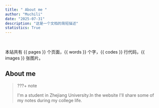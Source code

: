 ```yaml
---
title: " About me "
author: "Muchili"
date: "2025-07-31"
description: "这是一个文档的简短描述"
statistics: True
---
```


<div markdown="1" class="homepage">
     <h1 style="font-size: 2rem; margin-left: 4%"><span id="typed"></span></h1>
</div>
本站共有 {{ pages }} 个页面，{{ words }} 个字，{{ codes }} 行代码，{{ images }} 张图片。



## About me

> ???+ note
>
> I'm a student in Zhejiang University.In the website I'll share some of my notes during my college life.